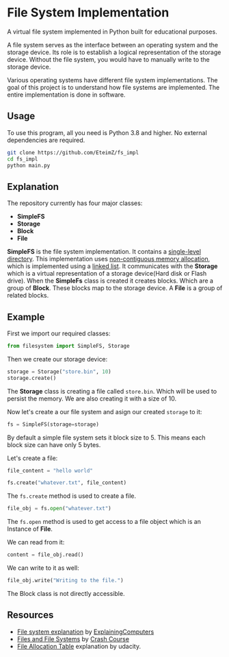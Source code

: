 # File System Implementation

A virtual file system implemented in Python built for educational purposes.

A file system serves as the interface between an operating system and the storage device. Its role is to establish a logical representation of the storage device. Without the file system, you would have to manually write to the storage device.

Various operating systems have different file system implementations. The goal of this project is to understand how file systems are implemented. The entire implementation is done in software.

## Usage

To use this program, all you need is Python 3.8 and higher. No external dependencies are required.

```bash
git clone https://github.com/EteimZ/fs_impl
cd fs_impl
python main.py
```

## Explanation

The repository currently has four major classes:
- **SimpleFS**
- **Storage**
- **Block**
- **File**

**SimpleFS** is the file system implementation. It contains a [single-level directory](https://www.codingninjas.com/studio/library/structures-of-directory). This implementation uses [non-contiguous memory allocation](https://www.youtube.com/watch?v=B1_er2nGKao&list=PLWCT05ePsnGww5psXWHRLG7p30eKKt1Pd&index=21), which is implemented using a [linked list](https://en.wikipedia.org/wiki/Linked_list). It communicates with the **Storage** which is a virtual representation of a storage device(Hard disk or Flash drive). When the **SimpleFs** class is created it creates blocks. Which are a group of **Block**. These blocks map to the storage device. A **File** is a group of related blocks.



## Example

First we import our required classes:

```python
from filesystem import SimpleFS, Storage
```

Then we create our storage device:

```python
storage = Storage("store.bin", 10)
storage.create()
```

The **Storage** class is creating a file called `store.bin`. Which will be used to persist the memory.
We are also creating it with a size of 10.

Now let's create a our file system and asign our created `storage` to it:

```python
fs = SimpleFS(storage=storage)
```

By default a simple file system sets it block size to 5. This means each block size can have only 5 bytes.


Let's create a file:

```python
file_content = "hello world"

fs.create("whatever.txt", file_content)
```

The `fs.create` method is used to create a file.

```python
file_obj = fs.open("whatever.txt")
```

The `fs.open` method is used to get access to a file object which is an Instance of **File**.

We can read from it:

```python
content = file_obj.read()
```

We can write to it as well:

```python
file_obj.write("Writing to the file.")
```

The Block class is not directly accessible.

## Resources

- [File system explanation](https://www.youtube.com/watch?v=_h30HBYxtws) by [ExplainingComputers](https://www.youtube.com/@ExplainingComputers)
- [Files and File Systems](https://www.youtube.com/results?search_query=file+system+udacity+playlist) by [Crash Course](https://www.youtube.com/@crashcourse)
- [File Allocation Table](https://www.youtube.com/watch?v=V2Gxqv3bJCk) explanation by udacity. 
